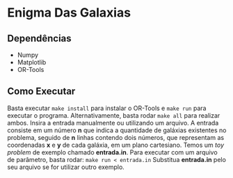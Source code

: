 # Enigma Das Galaxias

## Dependências
* Numpy
* Matplotlib
* OR-Tools

## Como Executar

Basta executar ```make install``` para instalar o OR-Tools e ```make run``` para executar o programa. Alternativamente, basta rodar ```make all``` para realizar ambos.
Insira a entrada manualmente ou utilizando um arquivo.
A entrada consiste em um número **n** que indica a quantidade de galáxias existentes no problema, seguido de **n** linhas contendo dois números, que representam as coordenadas **x** e **y** de cada galáxia, em um plano cartesiano.
Temos um *toy problem* de exemplo chamado **entrada.in**.
Para executar com um arquivo de parâmetro, basta rodar:
```make run < entrada.in```
Substitua **entrada.in** pelo seu arquivo se for utilizar outro exemplo.